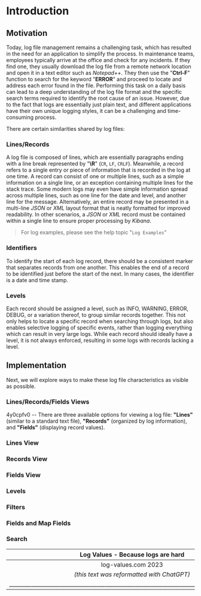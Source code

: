 # Introduction

## Motivation

Today, log file management remains a challenging task, which has resulted in the need for an application to simplify the process.
In maintenance teams, employees typically arrive at the office and check for any incidents. If they find one, they usually download the log file from a remote network location and open it in a text editor such as *Notepad++*. They then use the "**Ctrl-F**" function to search for the keyword "**ERROR**" and proceed to locate and address each error found in the file.
Performing this task on a daily basis can lead to a deep understanding of the log file format and the specific search terms required to identify the root cause of an issue. However, due to the fact that logs are essentially just plain text, and different applications have their own unique logging styles, it can be a challenging and time-consuming process.

There are certain similarities shared by log files:

### Lines/Records

A log file is composed of lines, which are essentially paragraphs ending with a line break represented by "**\R**" (`CR`, `LF`, `CRLF`). Meanwhile, a record refers to a single entry or piece of information that is recorded in the log at one time. A record can consist of one or multiple lines, such as a simple information on a single line, or an exception containing multiple lines for the stack trace. Some modern logs may even have simple information spread across multiple lines, such as one line for the date and level, and another line for the message. Alternatively, an entire record may be presented in a multi-line *JSON* or *XML* layout format that is neatly formatted for improved readability. In other scenarios, a *JSON* or *XML* record must be contained within a single line to ensure proper processing by *Kibana*.

> For log examples, please see the help topic "`Log Examples`"

### Identifiers

To identify the start of each log record, there should be a consistent marker that separates records from one another. This enables the end of a record to be identified just before the start of the next. In many cases, the identifier is a date and time stamp.

### Levels

Each record should be assigned a level, such as INFO, WARNING, ERROR, DEBUG, or a variation thereof, to group similar records together. This not only helps to locate a specific record when searching through logs, but also enables selective logging of specific events, rather than logging everything which can result in very large logs. While each record should ideally have a level, it is not always enforced, resulting in some logs with records lacking a level.

## Implementation

Next, we will explore ways to make these log file characteristics as visible as possible.

### Lines/Records/Fields Views

4y0cpfv0 -- There are three available options for viewing a log file: **"Lines"** (similar to a standard text file), **"Records"** (organized by log information), and **"Fields"** (displaying record values).

### Lines View

### Records View

### Fields View

### Levels

### Filters

### Fields and Map Fields

### Search

|                           **Log Values** - Because logs are hard                           |
|:------------------------------------------------------------------------------------------:|
|                                    log-values.com 2023                                     |
|                         *(this text was reformatted with ChatGPT)*                         |
| __________________________________________________________________________________________ |

